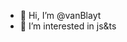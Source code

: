 - 👋 Hi, I’m @vanBlayt
- 👀 I’m interested in js&ts

<!---
vanBlayt/vanBlayt is a ✨ special ✨ repository because its `README.md` (this file) appears on your GitHub profile.
You can click the Preview link to take a look at your changes.
--->
